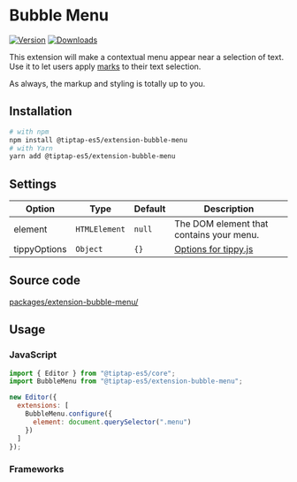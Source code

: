 # Bubble Menu

[![Version](https://img.shields.io/npm/v/@tiptap-es5/extension-bubble-menu.svg?label=version)](https://www.npmjs.com/package/@tiptap-es5/extension-bubble-menu)
[![Downloads](https://img.shields.io/npm/dm/@tiptap-es5/extension-bubble-menu.svg)](https://npmcharts.com/compare/@tiptap-es5/extension-bubble-menu?minimal=true)

This extension will make a contextual menu appear near a selection of text. Use it to let users apply [marks](/api/marks) to their text selection.

As always, the markup and styling is totally up to you.

## Installation

```bash
# with npm
npm install @tiptap-es5/extension-bubble-menu
# with Yarn
yarn add @tiptap-es5/extension-bubble-menu
```

## Settings

| Option       | Type          | Default | Description                                                             |
| ------------ | ------------- | ------- | ----------------------------------------------------------------------- |
| element      | `HTMLElement` | `null`  | The DOM element that contains your menu.                                |
| tippyOptions | `Object`      | `{}`    | [Options for tippy.js](https://atomiks.github.io/tippyjs/v6/all-props/) |

## Source code

[packages/extension-bubble-menu/](https://github.com/ueberdosis/tiptap/blob/main/packages/extension-bubble-menu/)

## Usage

### JavaScript

```js
import { Editor } from "@tiptap-es5/core";
import BubbleMenu from "@tiptap-es5/extension-bubble-menu";

new Editor({
  extensions: [
    BubbleMenu.configure({
      element: document.querySelector(".menu")
    })
  ]
});
```

### Frameworks

<demos :items="{
  Vue: 'Extensions/BubbleMenu/Vue',
  React: 'Extensions/BubbleMenu/React',
}" />

